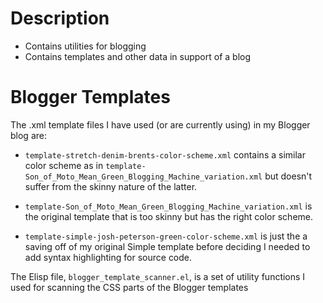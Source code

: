 Description
=================

 - Contains utilities for blogging
 - Contains templates and other data in support of a blog

Blogger Templates
=================

The .xml template files I have used (or are currently using) in my
Blogger blog are:

 - `template-stretch-denim-brents-color-scheme.xml` contains a similar
    color scheme as in `template-Son_of_Moto_Mean_Green_Blogging_Machine_variation.xml`
    but doesn't suffer from the skinny nature of the latter.

 - `template-Son_of_Moto_Mean_Green_Blogging_Machine_variation.xml` is
   the original template that is too skinny but has the right color
   scheme.

 - `template-simple-josh-peterson-green-color-scheme.xml` is just the
   a saving off of my original Simple template before deciding I
   needed to add syntax highlighting for source code.

The Elisp file, `blogger_template_scanner.el`, is a set of utility
functions I used for scanning the CSS parts of the Blogger templates
